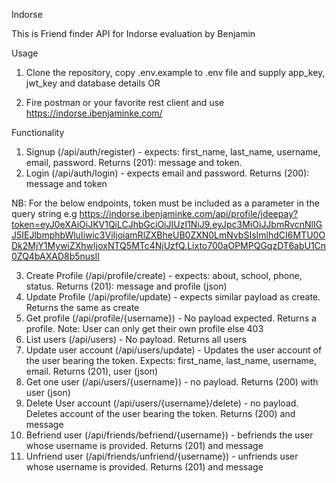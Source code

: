 Indorse

This is Friend finder API for Indorse evaluation by Benjamin

Usage
1. Clone the repository, copy .env.example to .env file and supply app_key, jwt_key and database details OR

2. Fire postman or your favorite rest client and use https://indorse.ibenjaminke.com/

Functionality
1. Signup (/api/auth/register) - expects: first_name, last_name, username, email, password. Returns (201): message and token.
2. Login (/api/auth/login) - expects email and password. Returns (200): message and token

NB: For the below endpoints, token must be included as a parameter in the query string e.g 
https://indorse.ibenjaminke.com/api/profile/jdeepay?token=eyJ0eXAiOiJKV1QiLCJhbGciOiJIUzI1NiJ9.eyJpc3MiOiJJbmRvcnNlIGJ5IEJlbmphbWluIiwic3ViIjoiamRlZXBheUB0ZXN0LmNvbSIsImlhdCI6MTU0ODk2MjY1MywiZXhwIjoxNTQ5MTc4NjUzfQ.Lixto700aOPMPQGqzDT6abU1Cn0ZQ4bAXAD8b5nusII

3. Create Profile (/api/profile/create) - expects: about, school, phone, status. Returns (201): message and profile (json)
4. Update Profile (/api/profile/update) - expects similar payload as create. Returns the same as create
5. Get profile (/api/profile/{username}) - No payload expected. Returns a profile. Note: User can only get their own profile else 403
6. List users (/api/users) - No payload. Returns all users
7. Update user account (/api/users/update) - Updates the user account of the user bearing the token. Expects: first_name, last_name, username, email. Returns (201), user (json)
8. Get one user (/api/users/{username}) - no payload. Returns (200) with user (json)
9. Delete User account (/api/users/{username}/delete) - no payload. Deletes account of the user bearing the token. Returns (200) and message
10. Befriend user (/api/friends/befriend/{username}) - befriends the user whose username is provided. Returns (201) and message
11. Unfriend user (/api/friends/unfriend/{username}) - unfriends user whose username is provided. Returns (201) and message
